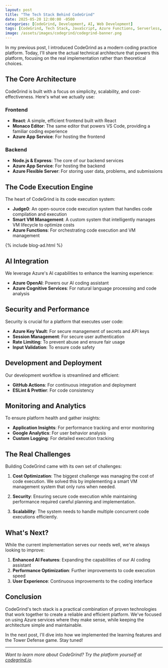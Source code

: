 ```yaml
---
layout: post
title: "The Tech Stack Behind CodeGrind"
date: 2025-05-20 12:00:00 -0500
categories: [CodeGrind, Development, AI, Web Development]
tags: [CodeGrind, Tech Stack, JavaScript, Azure Functions, Serverless, API Integration, Data Management, Real-Time Execution, Judge0]
image: /assets/images/codegrind/codegrind-banner.png
---
```


In my previous post, I introduced CodeGrind as a modern coding practice platform. Today, I'll share the actual technical architecture that powers this platform, focusing on the real implementation rather than theoretical choices.

## The Core Architecture

CodeGrind is built with a focus on simplicity, scalability, and cost-effectiveness. Here's what we actually use:

### Frontend
- **React**: A simple, efficient frontend built with React
- **Monaco Editor**: The same editor that powers VS Code, providing a familiar coding experience
- **Azure App Service**: For hosting the frontend

### Backend
- **Node.js & Express**: The core of our backend services
- **Azure App Service**: For hosting the backend
- **Azure Flexible Server**: For storing user data, problems, and submissions

## The Code Execution Engine

The heart of CodeGrind is its code execution system:

- **Judge0**: An open-source code execution system that handles code compilation and execution
- **Smart VM Management**: A custom system that intelligently manages VM lifecycle to optimize costs
- **Azure Functions**: For orchestrating code execution and VM management

{% include blog-ad.html %}

## AI Integration

We leverage Azure's AI capabilities to enhance the learning experience:

- **Azure OpenAI**: Powers our AI coding assistant
- **Azure Cognitive Services**: For natural language processing and code analysis

## Security and Performance

Security is crucial for a platform that executes user code:

- **Azure Key Vault**: For secure management of secrets and API keys
- **Session Management**: For secure user authentication
- **Rate Limiting**: To prevent abuse and ensure fair usage
- **Input Validation**: To ensure code safety

## Development and Deployment

Our development workflow is streamlined and efficient:

- **GitHub Actions**: For continuous integration and deployment
- **ESLint & Prettier**: For code consistency

## Monitoring and Analytics

To ensure platform health and gather insights:

- **Application Insights**: For performance tracking and error monitoring
- **Google Analytics**: For user behavior analysis
- **Custom Logging**: For detailed execution tracking

## The Real Challenges

Building CodeGrind came with its own set of challenges:

1. **Cost Optimization**: The biggest challenge was managing the cost of code execution. We solved this by implementing a smart VM management system that only runs when needed.

2. **Security**: Ensuring secure code execution while maintaining performance required careful planning and implementation.

3. **Scalability**: The system needs to handle multiple concurrent code executions efficiently.

## What's Next?

While the current implementation serves our needs well, we're always looking to improve:

1. **Enhanced AI Features**: Expanding the capabilities of our AI coding assistant
2. **Performance Optimization**: Further improvements to code execution speed
3. **User Experience**: Continuous improvements to the coding interface

## Conclusion

CodeGrind's tech stack is a practical combination of proven technologies that work together to create a reliable and efficient platform. We've focused on using Azure services where they make sense, while keeping the architecture simple and maintainable.

In the next post, I'll dive into how we implemented the learning features and the Tower Defense game. Stay tuned!

---

*Want to learn more about CodeGrind? Try the platform yourself at [codegrind.io](https://codegrind.io).* 